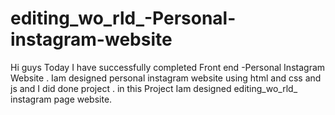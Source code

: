 # editing_wo_rld_-Personal-instagram-website
Hi guys Today I have successfully completed Front end -Personal Instagram Website . Iam designed personal instagram website using html and css and js and I did done project . in this Project Iam designed editing_wo_rld_ instagram page website. 
